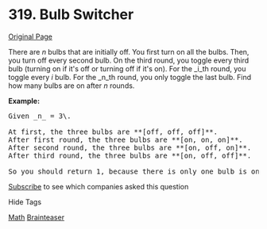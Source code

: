 # 319. Bulb Switcher

[Original Page](https://leetcode.com/problems/bulb-switcher/)

There are _n_ bulbs that are initially off. You first turn on all the bulbs. Then, you turn off every second bulb. On the third round, you toggle every third bulb (turning on if it's off or turning off if it's on). For the _i_th round, you toggle every _i_ bulb. For the _n_th round, you only toggle the last bulb. Find how many bulbs are on after _n_ rounds.

**Example:**  

<pre>Given _n_ = 3\.   

At first, the three bulbs are **[off, off, off]**.
After first round, the three bulbs are **[on, on, on]**.
After second round, the three bulbs are **[on, off, on]**.
After third round, the three bulbs are **[on, off, off]**.   

So you should return 1, because there is only one bulb is on.
</pre>

<div>

[Subscribe](/subscribe/) to see which companies asked this question

</div>

<div>

<div id="tags" class="btn btn-xs btn-warning">Hide Tags</div>

<span class="hidebutton" style="display: inline;">[Math](/tag/math/) [Brainteaser](/tag/brainteaser/)</span></div>